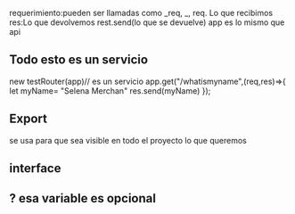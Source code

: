 requerimiento:pueden ser llamadas como _req, _, req. Lo que recibimos
res:Lo que devolvemos
rest.send(lo que se devuelve)
app es lo mismo que api

## Todo esto es un servicio
new testRouter(app)// es un servicio
app.get("/whatismyname",(req,res)=>{
    let myName= "Selena Merchan"
    res.send(myName)
});
##  Export
se usa para que sea visible en todo el proyecto lo que queremos
## interface
## ? esa variable es opcional